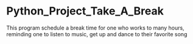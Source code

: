 # Python_Project_Take_A_Break
This program schedule a break time for one who works to many hours, reminding one to listen to music, get up and dance to their favorite song
